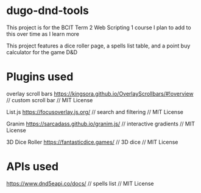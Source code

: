 # dugo-dnd-tools
This project is for the BCIT Term 2 Web Scripting 1 course
I plan to add to this over time as I learn more

This project features a dice roller page, a spells list table, and a point buy calculator for the game D&D

# Plugins used
overlay scroll bars  https://kingsora.github.io/OverlayScrollbars/#!overview // custom scroll bar // MIT License

List.js https://focusoverlay.js.org/ // search and filtering // MIT License

Granim https://sarcadass.github.io/granim.js/ // interactive gradients // MIT License

3D Dice Roller https://fantasticdice.games/ // 3D dice // MIT License

# APIs used
https://www.dnd5eapi.co/docs/ // spells list // MIT License


